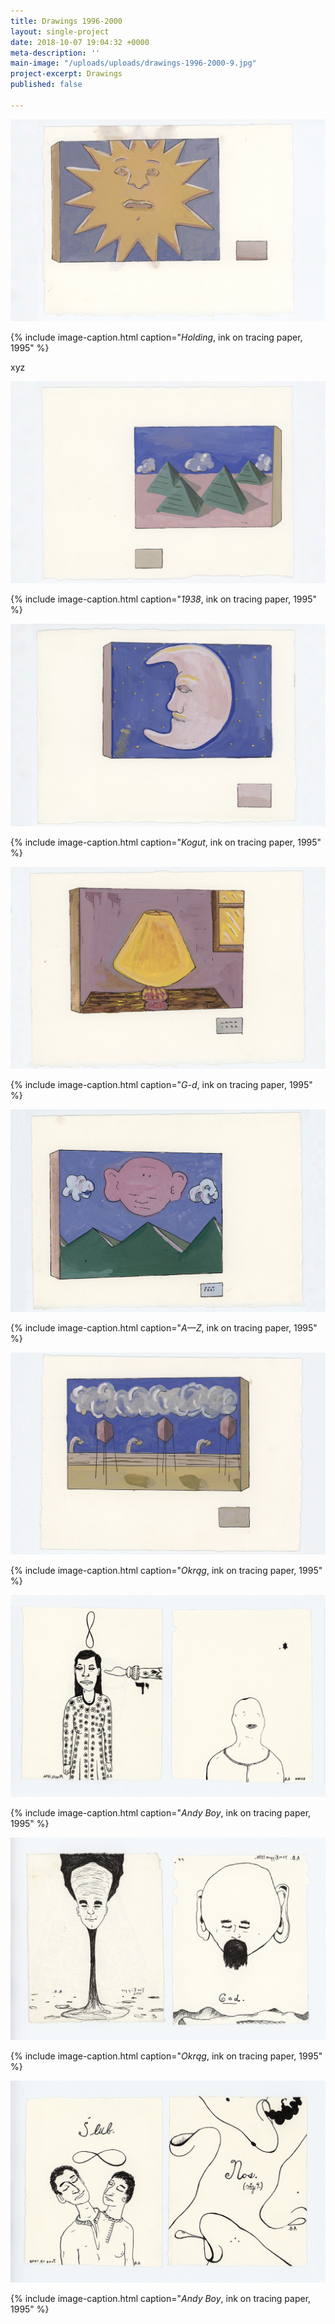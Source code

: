 ```yaml
---
title: Drawings 1996-2000
layout: single-project
date: 2018-10-07 19:04:32 +0000
meta-description: ''
main-image: "/uploads/uploads/drawings-1996-2000-9.jpg"
project-excerpt: Drawings
published: false

---
```

![](/uploads/uploads/drawings-1996-2000-9.jpg)

{% include image-caption.html caption="<i>Holding</i>, ink on tracing paper, 1995" %}

xyz

<section class="project-column-one" markdown="1">

![](/uploads/uploads/drawings-1996-2000-8.jpg)

{% include image-caption.html caption="<i>1938</i>, ink on tracing paper, 1995" %}

</section>

<section class="project-column-two" markdown="1">

![](/uploads/uploads/drawings-1996-2000-7.jpg)

{% include image-caption.html caption="<i>Kogut</i>, ink on tracing paper, 1995" %}

</section>

<section class="project-column-one" markdown="1">

![](/uploads/uploads/drawings-1996-2000-6.jpg)

{% include image-caption.html caption="<i>G-d</i>, ink on tracing paper, 1995" %}

</section>

<section class="project-column-two" markdown="1">

![](/uploads/uploads/drawings-1996-2000-5.jpg)

{% include image-caption.html caption="<i>A—Z</i>, ink on tracing paper, 1995" %}

</section>

<section class="project-column-one" markdown="1">

![](/uploads/uploads/drawings-1996-2000-4.jpg)

{% include image-caption.html caption="<i>Okrąg</i>, ink on tracing paper, 1995" %}

</section>

<section class="project-column-two" markdown="1">

![](/uploads/uploads/drawings-1996-2000-3.jpg)

{% include image-caption.html caption="<i>Andy Boy</i>, ink on tracing paper, 1995" %}

</section>

<section class="project-column-one" markdown="1">

![](/uploads/uploads/drawings-1996-2000-2.jpg)

{% include image-caption.html caption="<i>Okrąg</i>, ink on tracing paper, 1995" %}

</section>

<section class="project-column-two" markdown="1">

![](/uploads/uploads/drawings-1996-2000-1.jpg)

{% include image-caption.html caption="<i>Andy Boy</i>, ink on tracing paper, 1995" %}

</section>